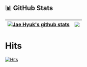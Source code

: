 ## 📊 GitHub Stats
| <a href="https://github.com/okaybody10/github-readme-stats"><img align="center" src="https://github-readme-stats.vercel.app/api?username=okaybody10&show_icons=true&include_all_commits=true&count_private=true&theme=algolia" alt="Jae Hyuk's github stats" /></a> | <a href="https://github.com/hussaino03/github-readme-stats"><img align="center" src="https://github-readme-stats.vercel.app/api/top-langs/?username=okaybody10&hide=jupyter%20notebook&theme=algolia&layout=compact" /></a> |
| ------------- | ------------- |
# Hits
[![Hits](https://hits.seeyoufarm.com/api/count/incr/badge.svg?url=https%3A%2F%2Fgithub.com%2Fokaybody10&count_bg=%2379C83D&title_bg=%23555555&icon=&icon_color=%23E7E7E7&title=Visitors&edge_flat=true)](https://hits.seeyoufarm.com)
<!--
**okaybody10/okaybody10** is a ✨ _special_ ✨ repository because its `README.md` (this file) appears on your GitHub profile.

Here are some ideas to get you started:

- 🔭 I’m currently working on ...
- 🌱 I’m currently learning ...
- 👯 I’m looking to collaborate on ...
- 🤔 I’m looking for help with ...
- 💬 Ask me about ...
- 📫 How to reach me: ...
- 😄 Pronouns: ...
- ⚡ Fun fact: ...
-->

